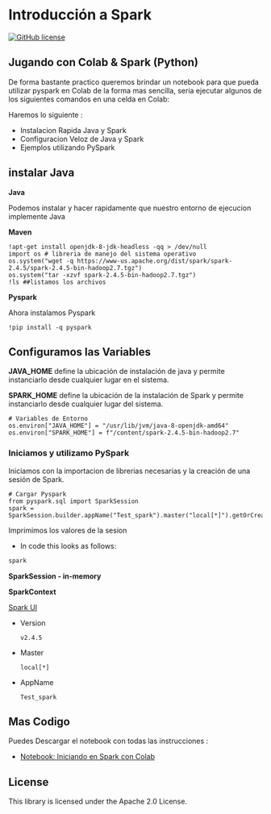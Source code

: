 # Introducción a Spark

[![GitHub license](https://img.shields.io/github/license/awslabs/deequ.svg)](https://github.com/awslabs/deequ/blob/master/LICENSE)

## Jugando con Colab & Spark (Python)

De forma bastante practico queremos brindar un notebook para que pueda utilizar pyspark en Colab de la forma mas sencilla, seria ejecutar algunos de los siguientes comandos en una celda en Colab:

Haremos lo siguiente :

- Instalacion Rapida Java y Spark
- Configuracion Veloz de Java y Spark
- Ejemplos utilizando PySpark

## instalar Java

__Java__ 

Podemos instalar y hacer rapidamente que nuestro entorno de ejecucion implemente Java

__Maven__

```shell
!apt-get install openjdk-8-jdk-headless -qq > /dev/null
import os # libreria de manejo del sistema operativo
os.system("wget -q https://www-us.apache.org/dist/spark/spark-2.4.5/spark-2.4.5-bin-hadoop2.7.tgz")
os.system("tar -xzvf spark-2.4.5-bin-hadoop2.7.tgz")
!ls ##listamos los archivos
```

__Pyspark__

Ahora instalamos Pyspark

```
!pip install -q pyspark

```

## Configuramos las Variables

__JAVA_HOME__  define la ubicación de instalación de java y permite instanciarlo desde cualquier lugar en el sistema.

__SPARK_HOME__  define la ubicación de la instalación de Spark y permite instanciarlo desde cualquier lugar del sistema.

```shell
# Variables de Entorno
os.environ["JAVA_HOME"] = "/usr/lib/jvm/java-8-openjdk-amd64"
os.environ["SPARK_HOME"] = f"/content/spark-2.4.5-bin-hadoop2.7"
```

### Iniciamos y utilizamo PySpark

Iniciamos con la importacion de librerias necesarias y la creación de una sesión de Spark.

```shell
# Cargar Pyspark
from pyspark.sql import SparkSession
spark = SparkSession.builder.appName("Test_spark").master("local[*]").getOrCreate()
```

Imprimimos los valores de la sesion

  * In code this looks as follows:

```scala
spark
```

**SparkSession - in-memory**

**SparkContext**

[Spark UI](http://ff9f989de030:4040/)

- Version

  `v2.4.5`

- Master

  `local[*]`

- AppName

  `Test_spark`

## Mas Codigo

Puedes Descargar el notebook con todas las instrucciones :

 * [Notebook: Iniciando en Spark con Colab](https://github.com/Luxillo/Spark/blob/master/Colab%20y%20PySpark%20-%20Inicio.ipynb)

## License

This library is licensed under the Apache 2.0 License.
